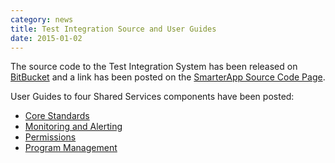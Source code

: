 ```yaml
---
category: news
title: Test Integration Source and User Guides
date: 2015-01-02
---
```

The source code to the Test Integration System has been released on [BitBucket](https://bitbucket.org/sbacoss) and a link has been posted on the [SmarterApp Source Code Page](http://www.smarterapp.org/source.html).

User Guides to four Shared Services components have been posted:

 * [Core Standards](http://www.smarterapp.org/specs/CoreStandardsUserGuide.html)
 * [Monitoring and Alerting](http://www.smarterapp.org/specs/MonitoringAndAlertingUserGuide.html)
 * [Permissions](http://www.smarterapp.org/specs/PermissionsUserGuide.html)
 * [Program Management](http://www.smarterapp.org/specs/ProgramManagementUserGuide.html)